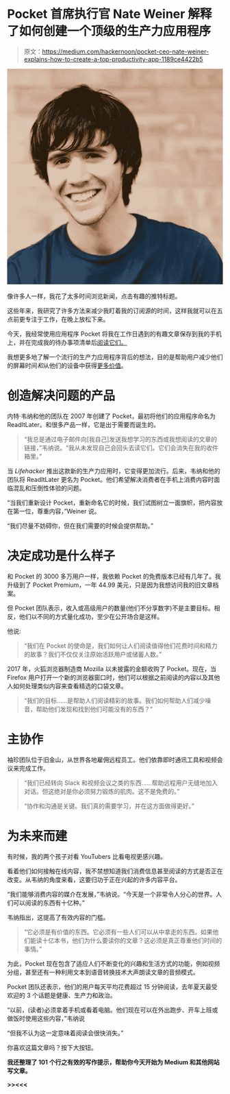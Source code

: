 # Pocket 首席执行官 Nate Weiner 解释了如何创建一个顶级的生产力应用程序

> 原文：<https://medium.com/hackernoon/pocket-ceo-nate-weiner-explains-how-to-create-a-top-productivity-app-1189ce4422b5>

![](img/b23c44e600f45873eaaa4809b736c74c.png)

像许多人一样，我花了太多时间浏览新闻，点击有趣的推特标题。

这些年来，我研究了许多方法来减少我盯着我的订阅源的时间，这样我就可以在五点前更专注于工作，在晚上放松下来。

今天，我经常使用应用程序 Pocket 将我在工作日遇到的有趣文章保存到我的手机上，并在完成我的待办事项清单后[阅读它们。](/the-mission/how-to-spend-your-working-day-wisely-and-actually-get-things-done-2824628e31d6)

我想更多地了解一个流行的生产力应用程序背后的想法，目的是帮助用户减少他们的屏幕时间*和*从他们的设备中获得[更多价值](/@BryanJCollins/how-to-use-your-tools-so-they-dont-own-you-b94257d93e75)。

# 创造解决问题的产品

内特·韦纳和他的团队在 2007 年创建了 Pocket，最初将他们的应用程序命名为 ReadItLater。和很多产品一样，它是出于需要而诞生的。

> “我总是通过电子邮件向[我自己]发送我想学习的东西或我想阅读的文章的链接，”韦纳说。“我从未发现自己会回头去读它们。它们会消失在我的收件箱里。”

当 *Lifehacker* 推出这款新的生产力应用时，它变得更加流行。后来，韦纳和他的团队将 ReadItLater 更名为 Pocket。他们希望解决消费者在手机上消费内容时面临混乱和压倒性体验的问题。

“当我们重新设计 Pocket，重新命名它的时候，我们试图树立一面旗帜，把内容放在第一位，尊重内容，”Weiner 说。

“我们尽量不妨碍你，但在我们需要的时候会提供帮助。”

# 决定成功是什么样子

和 Pocket 的 3000 多万用户一样，我依赖 Pocket 的免费版本已经有几年了。我升级到了 Pocket Premium，一年 44.99 美元，只是因为我想访问我的旧文章档案。

但 Pocket 团队表示，收入或高级用户的数量(他们不分享数字)不是主要目标。相反，他们以不同的方式量化成功，至少在公开场合是这样。

他说:

> “我们在 Pocket 的使命是，我们如何让人们阅读值得他们花费时间和精力的故事？我们不仅仅关注原始活跃用户或储蓄人数。”

2017 年，火狐浏览器制造商 Mozilla 以未披露的金额收购了 Pocket。现在，当 Firefox 用户打开一个新的浏览器窗口时，他们可以根据之前阅读的内容以及其他人如何处理类似内容来查看精选的口袋文章。

> “我们的目标……是帮助人们阅读精彩的故事。我们如何帮助人们减少噪音，帮助他们发现和找到他们可能没有的东西？”

# 主协作

袖珍团队位于旧金山，从世界各地雇佣远程员工。他们依靠即时通讯工具和视频会议来完成工作。

> “我们已经转向 Slack 和视频会议之类的东西……帮助远程用户无缝地加入对话。但这绝对是你必须努力锻炼的肌肉。这不是免费的。”
> 
> “协作和沟通是关键。我们真的需要学习，并在这方面做得更好。”

# 为未来而建

有时候，我的两个孩子对看 YouTubers 比看电视更感兴趣。

看着他们如何接触在线内容，我不禁想知道我们消费信息甚至阅读的方式是否正在改变。从韦纳的角度来看，这要归功于正在兴起的许多内容平台。

“我们能够消费内容的媒介在发展，”韦纳说。“今天是一个非常令人分心的世界。人们可以阅读的东西有十亿种。”

韦纳指出，这提高了有效内容的门槛。

> “它必须是有价值的东西。它必须有一些人们可以从中拿走的东西。如果他们能读十亿本书，他们为什么要读你的文章？这必须是真正尊重他们时间的事情。”

为此，Pocket 现在包含了适应人们不断变化的兴趣和生活方式的功能，例如视频分组，甚至还有一种利用文本到语音转换技术大声朗读文章的音频模式。

Pocket 团队还表示，他们的用户每天平均花费超过 15 分钟阅读，去年夏天最受欢迎的 3 个话题是健康、生产力和政治。

“以前，(读者)必须拿着手机或看着电脑。他们现在可以在外出跑步、开车上班或做饭时使用这些内容，”韦纳说

“但我不认为这一定意味着阅读会很快消失。”

你喜欢这篇文章吗？按下大按钮。

**我还整理了 101 个行之有效的写作提示，帮助你今天开始为 Medium 和其他网站写文章。**

**>>**[](https://becomeawritertoday.leadpages.co/writing-prompts-for-medium/)****<<<****